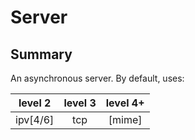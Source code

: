 # Server

## Summary

An asynchronous server. By default, uses:

| level 2  | level 3 | level 4+ |
|:--------:|:-------:|:--------:|
|ipv[4/6]  |tcp      |[mime]    |
